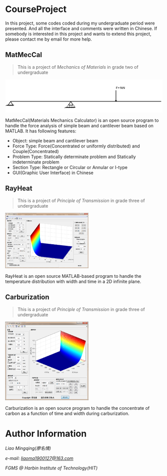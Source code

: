 # CourseProject

In this project, some codes coded during my undergraduate period were presented. And all the interface and comments were written in Chinese. If somebody is interested in this project and wants to extend this project, please contact me by email for more help.

##  MatMecCal

> This is a project of  *Mechanics of Materials* in grade two of undergraduate

![figure](https://github.com/hitliaomq/CourseProject/blob/master/MatMecCal/ScreenShot/Example.png)

MatMecCal(Materials Mechanics Calculator) is an open source program to handle the force analysis of simple beam and cantilever beam based on MATLAB. It has following features:

- Object: simple beam and cantilever beam
- Force Type:  Force(Concentrated or uniformly distributed) and Couple(Concentrated)
- Problem Type: Statically determinate problem and Statically indeterminate problem
- Section Type:  Rectangle or Circular or Annular or I-type
- GUI(Graphic User Interface) in Chinese

## RayHeat

> This is a project of  *Principle of Transmission* in grade three of undergraduate

<img src="https://github.com/hitliaomq/CourseProject/blob/master/RayHeat/ScreenShot/Interface_RayHeat.png" width="266" height="176"></img>

RayHeat is an open source MATLAB-based program to handle the temperature distribution with width and time in a 2D infinite plane.



## Carburization

> This is a project of *Principle of Transmission* in grade three of undergraduate

<img src="https://github.com/hitliaomq/CourseProject/blob/master/Carburization/ScreenShot/Interface_cspread.png" width="266" height="250"></img>

Carburization is an open source program to handle the concentrate of carbon as a function of time and width during carburization.

# Author Information

*Liao Mingqing(廖名情)*

*e-mail: liaomq1900127@163.com*

*FGMS @ Harbin Institute of Technology(HIT)*